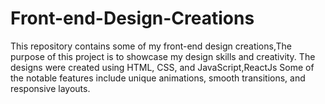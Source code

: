 # Front-end-Design-Creations
This repository contains some of my front-end design creations,The purpose of this project is to showcase my design skills and creativity. The designs were created using HTML, CSS, and JavaScript,ReactJs Some of the notable features include unique animations, smooth transitions, and responsive layouts. 
